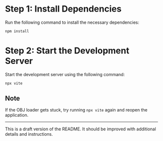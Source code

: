 # Step 1: Install Dependencies

Run the following command to install the necessary dependencies:

```bash
npm install
```

# Step 2: Start the Development Server

Start the development server using the following command:

```bash
npx vite
```

## Note

If the OBJ loader gets stuck, try running `npx vite` again and reopen the application.

---

This is a draft version of the README. It should be improved with additional details and instructions.
